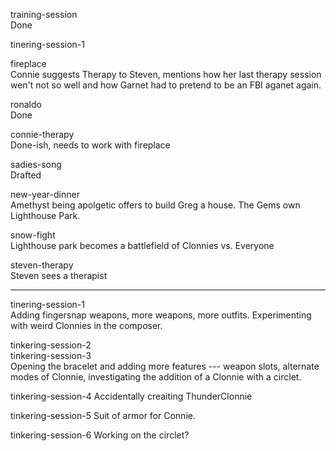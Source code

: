 
training-session  
  Done

tinering-session-1  

fireplace  
  Connie suggests Therapy to Steven, mentions how
  her last therapy session wen't not so well and how
  Garnet had to pretend to be an FBI aganet again.

ronaldo  
  Done

connie-therapy  
  Done-ish, needs to work with fireplace

sadies-song  
  Drafted

new-year-dinner  
  Amethyst being apolgetic offers to build Greg a house.
  The Gems own Lighthouse Park.

snow-fight  
  Lighthouse park becomes a battlefield of Clonnies vs. Everyone

steven-therapy  
  Steven sees a therapist

-----

tinering-session-1  
  Adding fingersnap weapons, more weapons, more outfits.
  Experimenting with weird Clonnies in the composer.

tinkering-session-2  
tinkering-session-3  
  Opening the bracelet and adding more features ---
  weapon slots, alternate modes of Clonnie, investigating
  the addition of a Clonnie with a circlet.

tinkering-session-4
  Accidentally creaiting ThunderClonnie

tinkering-session-5
  Suit of armor for Connie.
 
tinkering-session-6
  Working on the circlet?

